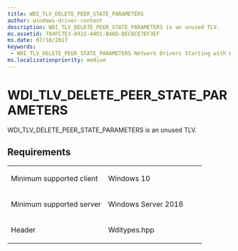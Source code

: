 ```yaml
---
title: WDI_TLV_DELETE_PEER_STATE_PARAMETERS
author: windows-driver-content
description: WDI_TLV_DELETE_PEER_STATE_PARAMETERS is an unused TLV.
ms.assetid: 784FC7E3-8922-44D1-B46D-BEC6CE7EF3EF
ms.date: 07/18/2017 
keywords:
 - WDI_TLV_DELETE_PEER_STATE_PARAMETERS Network Drivers Starting with Windows Vista
ms.localizationpriority: medium
---
```


# WDI\_TLV\_DELETE\_PEER\_STATE\_PARAMETERS


WDI\_TLV\_DELETE\_PEER\_STATE\_PARAMETERS is an unused TLV.

Requirements
------------

<table>
<colgroup>
<col width="50%" />
<col width="50%" />
</colgroup>
<tbody>
<tr class="odd">
<td><p>Minimum supported client</p></td>
<td><p>Windows 10</p></td>
</tr>
<tr class="even">
<td><p>Minimum supported server</p></td>
<td><p>Windows Server 2016</p></td>
</tr>
<tr class="odd">
<td><p>Header</p></td>
<td>Wditypes.hpp</td>
</tr>
</tbody>
</table>

 

 




